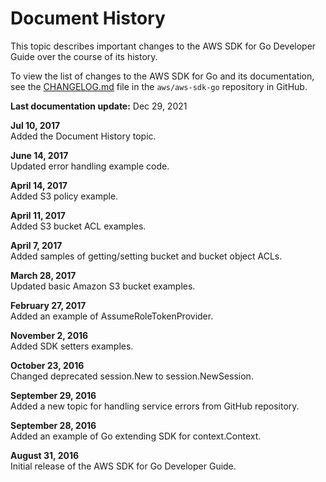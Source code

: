 # Document History<a name="document-history"></a>

This topic describes important changes to the AWS SDK for Go Developer Guide over the course of its history\.

To view the list of changes to the AWS SDK for Go and its documentation, see the [CHANGELOG\.md](https://github.com/aws/aws-sdk-go/blob/main/CHANGELOG.md) file in the `aws/aws-sdk-go` repository in GitHub\.

 **Last documentation update:** Dec 29, 2021

**Jul 10, 2017**  
Added the Document History topic\.

**June 14, 2017**  
Updated error handling example code\.

**April 14, 2017**  
Added S3 policy example\.

**April 11, 2017**  
Added S3 bucket ACL examples\.

**April 7, 2017**  
Added samples of getting/setting bucket and bucket object ACLs\.

**March 28, 2017**  
Updated basic Amazon S3 bucket examples\.

**February 27, 2017**  
Added an example of AssumeRoleTokenProvider\.

**November 2, 2016**  
Added SDK setters examples\.

**October 23, 2016**  
Changed deprecated session\.New to session\.NewSession\.

**September 29, 2016**  
Added a new topic for handling service errors from GitHub repository\.

**September 28, 2016**  
Added an example of Go extending SDK for context\.Context\.

**August 31, 2016**  
Initial release of the AWS SDK for Go Developer Guide\.